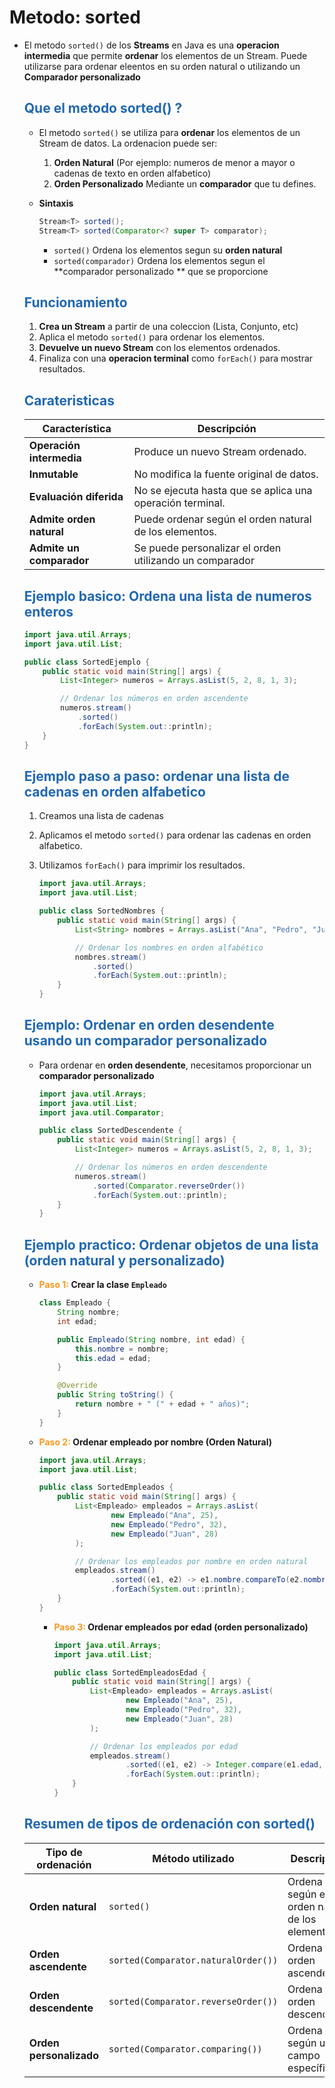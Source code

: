 # Metodo: sorted

* El metodo `sorted()` de los **Streams** en Java es una **operacion intermedia** que permite **ordenar** los elementos de un Stream. Puede utilizarse para ordenar eleentos en su orden natural o utilizando un **Comparador personalizado**

    ## <span style="color:#2168b0">Que el metodo sorted() ?</span>
    
    * El metodo `sorted()` se utiliza para **ordenar** los elementos de un Stream de datos. La ordenacion puede ser:
        1. **Orden Natural** (Por ejemplo: numeros de menor a mayor o cadenas de texto en orden alfabetico)
        2. **Orden Personalizado** Mediante un **comparador** que tu defines.
    * **Sintaxis**
    
        ```java
        Stream<T> sorted();
        Stream<T> sorted(Comparator<? super T> comparator);
        ```
        * `sorted()` Ordena los elementos segun su **orden natural**
        * `sorted(comparador)` Ordena los elementos segun el **comparador personalizado ** que se proporcione
        
    ## <span style="color:#2168b0">Funcionamiento</span>
    
    1. **Crea un Stream** a partir de una coleccion (Lista, Conjunto, etc)
    2. Aplica el metodo `sorted()` para ordenar los elementos.
    3. **Devuelve un nuevo Stream** con los elementos ordenados.
    4. Finaliza con una **operacion terminal** como `forEach()` para mostrar resultados.
    

    ## <span style="color:#2168b0">Carateristicas</span>
    
    |    **Característica**    |                      **Descripción**                      |
    | ------------------------ | --------------------------------------------------------- |
    | **Operación intermedia** | Produce un nuevo Stream ordenado.                         |
    | **Inmutable**            | No modifica la fuente original de datos.                  |
    | **Evaluación diferida**  | No se ejecuta hasta que se aplica una operación terminal. |
    | **Admite orden natural** | Puede ordenar según el orden natural de los elementos.    |
    | **Admite un comparador** | Se puede personalizar el orden utilizando un comparador   |
        

        
    ## <span style="color:#2168b0">Ejemplo basico: Ordena una lista de numeros enteros    </span>

    ```java
    import java.util.Arrays;
    import java.util.List;

    public class SortedEjemplo {
        public static void main(String[] args) {
            List<Integer> numeros = Arrays.asList(5, 2, 8, 1, 3);

            // Ordenar los números en orden ascendente
            numeros.stream()
                .sorted()
                .forEach(System.out::println);
        }
    }
    ```

    ## <span style="color:#2168b0">Ejemplo paso a paso: ordenar una lista de cadenas en orden alfabetico</span>
    
    1. Creamos una lista de cadenas
    2. Aplicamos el metodo `sorted()` para ordenar las cadenas en orden alfabetico.
    3. Utilizamos `forEach()` para imprimir los resultados.
    
        ```java
        import java.util.Arrays;
        import java.util.List;

        public class SortedNombres {
            public static void main(String[] args) {
                List<String> nombres = Arrays.asList("Ana", "Pedro", "Juan", "Laura", "Carlos");

                // Ordenar los nombres en orden alfabético
                nombres.stream()
                    .sorted()
                    .forEach(System.out::println);
            }
        }
        ```


    ## <span style="color:#2168b0">Ejemplo: Ordenar en orden desendente usando un comparador personalizado</span>
    
    * Para ordenar en **orden desendente**, necesitamos proporcionar un **comparador personalizado**
    
        ```java
        import java.util.Arrays;
        import java.util.List;
        import java.util.Comparator;

        public class SortedDescendente {
            public static void main(String[] args) {
                List<Integer> numeros = Arrays.asList(5, 2, 8, 1, 3);

                // Ordenar los números en orden descendente
                numeros.stream()
                    .sorted(Comparator.reverseOrder())
                    .forEach(System.out::println);
            }
        }
        ```

    ## <span style="color:#2168b0">Ejemplo practico: Ordenar objetos de una lista (orden natural y personalizado)</span>

    * **<span style="color:#f39921">Paso 1:</span>  Crear la clase `Empleado`**
    
        ```java
        class Empleado {
            String nombre;
            int edad;

            public Empleado(String nombre, int edad) {
                this.nombre = nombre;
                this.edad = edad;
            }

            @Override
            public String toString() {
                return nombre + " (" + edad + " años)";
            }
        }
        ```

    * **<span style="color:#f39921">Paso 2: </span>Ordenar empleado por nombre (Orden Natural)**
    
        ```java
        import java.util.Arrays;
        import java.util.List;

        public class SortedEmpleados {
            public static void main(String[] args) {
                List<Empleado> empleados = Arrays.asList(
                        new Empleado("Ana", 25),
                        new Empleado("Pedro", 32),
                        new Empleado("Juan", 28)
                );

                // Ordenar los empleados por nombre en orden natural
                empleados.stream()
                        .sorted((e1, e2) -> e1.nombre.compareTo(e2.nombre))
                        .forEach(System.out::println);
            }
        }
        ```
        * **<span style="color:#f39921">Paso 3:</span> Ordenar empleados por edad (orden personalizado)**
        
            ```java
            import java.util.Arrays;
            import java.util.List;

            public class SortedEmpleadosEdad {
                public static void main(String[] args) {
                    List<Empleado> empleados = Arrays.asList(
                            new Empleado("Ana", 25),
                            new Empleado("Pedro", 32),
                            new Empleado("Juan", 28)
                    );

                    // Ordenar los empleados por edad
                    empleados.stream()
                            .sorted((e1, e2) -> Integer.compare(e1.edad, e2.edad))
                            .forEach(System.out::println);
                }
            } 
            ```
 
  


    ## <span style="color:#2168b0">Resumen de tipos de ordenación con sorted()</span>

    | **Tipo de ordenación**  |        **Método utilizado**         |                 **Descripción**                 |
    | ----------------------- | ----------------------------------- | ----------------------------------------------- |
    | **Orden natural**       | `sorted()`                          | Ordena según el orden natural de los elementos. |
    | **Orden ascendente**    | `sorted(Comparator.naturalOrder())` | Ordena en orden ascendente.                     |
    | **Orden descendente**   | `sorted(Comparator.reverseOrder())` | Ordena en orden descendente.                    |
    | **Orden personalizado** | `sorted(Comparator.comparing())`    | Ordena según un campo específico.               |
        

